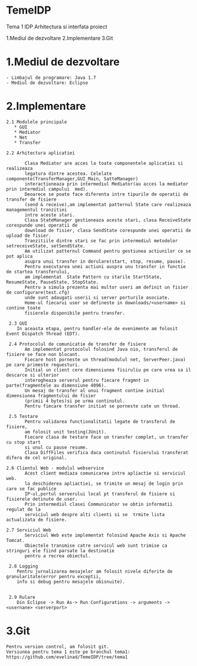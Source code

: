 TemeIDP
=======

Tema 1 
IDP Arhitectura si interfata proiect

1.Mediul de dezvoltare
2.Implementare
3.Git
   
1.Mediul de dezvoltare
=======================    
    - Limbajul de programare: Java 1.7
    - Mediul de dezvoltare: Eclipse
    

2.Implementare
==============
    2.1 Modulele principale
       * GUI
       * Mediator
       * Net
       * Transfer
       
    2.2 Arhitectura aplicatiei
       
           Clasa Mediator are acces la toate componentele aplicatiei si realizeaza
           legatura dintre acestea. Celelate componente(TransferManager,GUI_Main, SatteManager)
           interactioneaza prin intermediul Mediator(au acces la mediator prin intermdiul campului  med).
           Deoarece se poate face diferenta intre tipurile de operatii de transfer de fisiere
           (send & receive),am implementat patternul State care realizeaza managementul tranzitiei
           intre aceste stari.
           Clasa StateManager gestioneaza aceste stari, clasa ReceiveState corespunde unei operatii de
           download de fisier, clasa SendState corespunde unei operatii de upload de fisier.
           Tranzitiile dintre stari se fac prin intermediul metodelor setreceiveState, setSendState.
           Am utilizat patternul Command pentru gestiunea actiunilor ce se pot aplica
           asupra unui transfer in derulare(start, stop, resume, pause).
           Pentru executarea unei actiuni auspra unu transfer in functie de startea transferului,
           am implementat  State Pattern cu starile StartState, ResumeState, PauseState, StopState.
           Pentru a simula prezenta mai multor useri am definit un fisier de configurare(test.cfg) 
           unde sunt adaugati userii si server porturile asociate.
           Home-ul fiecarui user se defineste in downloads/<username> si contine toate 
           fisierele disponibile pentru transfer.
           
     2.3 GUI
        In aceasta etapa, pentru handler-ele de evenimente am folosit Event Dispatch Thread (EDT).
              
     2.4 Protocolul de comunicatie de transfer de fisiere
           Am implementat protocolul folosind Java nio, transferul de fisiere se face non blocant.
           Fiecare host porneste un thread(modulul net, ServerPeer.java) pe care primeste requesturi.
           Initial un client cere dimensiunea fisiruliu pe care vrea sa il descarce si ulterior 
           interogheaza serverul pentru fiecare fragmnt in parte(fragmentele au dimensiune 4096).
           Un mesaj de transfer al unui fragment contine initial dimensiunea fragmentului de fisier
           (primii 4 bytes)si pe urma continutul.
           Pentru fiecare transfer initiat se porneste cate un thread.

     2.5 Testare
           Pentru validarea functionalitatii legate de transferul de fisiere,
           am folosit unit testing(JUnit).
           Fiecare clasa de testare face un transfer complet, un transfer cu stop start 
           si unul cu pause resume.
           Clasa DiffFiles verifica daca continutul fisierului transferat difera de cel original.
	
	2.6 Clientul Web - modulul webservice
	       Acest client mediaza comunicarea intre apliactie si serviciul web.
           la deschiderea apliactiei, se trimite un mesaj de login prin care se fac publice
           IP-ul,portul serverului local pt transferul de fisiere si fisierele detinute de user.
           Prin intermediul clasei Communicator se obtin informatii regulat de la
           serviciul web despre alti clienti si se  trmite lista actualizata de fisiere.
	
	2.7 Serviciul Web
	       Serviciul Web este implementat folosind Apache Axis si Apache Tomcat.
	       Obiectele transmise catre servicul web sunt trimise ca stringuri ele fiind parsate la destinatie
	       pentru a recrea obiectul.

     2.8 Logging
        Pentru jurnalizarea mesajelor am folosit nivele diferite de granularitate(error pentru exceptii,
        info si debug pentru mesajele obisnuite).
     
        
     2.9 Rulare
        Din Eclipse -> Run As-> Run Configurations -> arguments -> <usernane> <serverport>
        
    
3.Git
======
    Pentru version control, am folosit git.
    Versiunea pentru tema 1 este pe branchul tema1:
    https://github.com/evelinad/TemeIDP/tree/tema1
